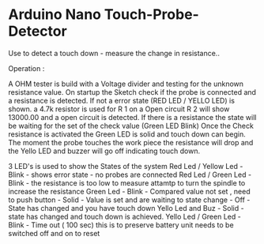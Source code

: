 # Arduino Nano Touch-Probe-Detector
Use to detect a touch down - measure the change in resistance..

Operation :

A OHM tester is build with a Voltage divider and testing for the unknown resistance value.
On startup the Sketch check if the probe is connected and a resistance is detected. If not a 
error state (RED LED / YELLO LED) is shown. a 4.7k resistor is used for R 1 on a Open circuit R 2 will 
show 13000.00 and a open  circuit  is detected.
If there is a resistance the state will be waiting for the set of the check value (Green LED Blink)
Once the Check resistance is activated the Green LED is solid and touch down can begin.
The moment the probe touches the work piece the resistance will drop and the Yello LED and buzzer will 
go off indicating touch down. 

3 LED's is used to show the States of the system
Red Led / Yellow Led  -   Blink   - shows error state - no probes are connected
Red Led / Green Led   -   Blink   - the resistance is too low to measure attamtp to turn the spindle to increase the resistance 
Green Led             -   Blink   - Compared value not set , need to push button
                      -   Solid   - Value is set and are waiting to state change
                      -   Off     - State has changed and you have touch down
Yello Led and Buz     -   Solid   - state has changed and touch down is achieved.
Yello Led / Green Led -   Blink   - Time out ( 100 sec) this is to preserve battery unit needs to be switched off and on to reset
